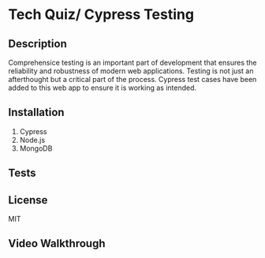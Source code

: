 # Tech Quiz/ Cypress Testing

## Description
Comprehensice testing is an important part of development that ensures the reliability and robustness of modern web applications. Testing is not just an afterthought but a critical part of the process. Cypress test cases have been added to this web app to ensure it is working as intended.

## Installation
1. Cypress
2. Node.js
3. MongoDB

## Tests

## License
MIT

## Video Walkthrough